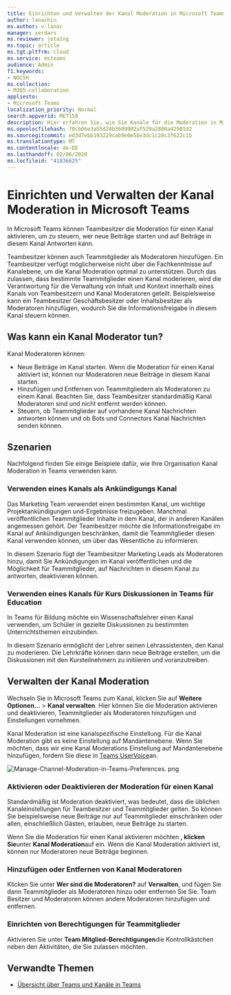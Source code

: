 ```yaml
---
title: Einrichten und Verwalten der Kanal Moderation in Microsoft Teams
author: lanachin
ms.author: v-lanac
manager: serdars
ms.reviewer: jotaing
ms.topic: article
ms.tgt.pltfrm: cloud
ms.service: msteams
audience: Admin
f1.keywords:
- NOCSH
ms.collection:
- M365-collaboration
appliesto:
- Microsoft Teams
localization_priority: Normal
search.appverid: MET150
description: Hier erfahren Sie, wie Sie Kanäle für die Moderation in Microsoft Teams einrichten, einschließlich des Hinzufügens von Teammitgliedern als Kanal Moderatoren.
ms.openlocfilehash: 70cb06e3a55d24b3609902af529a2880a42901d2
ms.sourcegitcommit: ed3d7ebb193229cab9e0e5be3dc1c28c3f622c1b
ms.translationtype: MT
ms.contentlocale: de-DE
ms.lasthandoff: 02/06/2020
ms.locfileid: "41836625"
---
```

# <a name="set-up-and-manage-channel-moderation-in-microsoft-teams"></a>Einrichten und Verwalten der Kanal Moderation in Microsoft Teams

In Microsoft Teams können Teambesitzer die Moderation für einen Kanal aktivieren, um zu steuern, wer neue Beiträge starten und auf Beiträge in diesem Kanal Antworten kann.

Teambesitzer können auch Teammitglieder als Moderatoren hinzufügen. Ein Teambesitzer verfügt möglicherweise nicht über die Fachkenntnisse auf Kanalebene, um die Kanal Moderation optimal zu unterstützen. Durch das zulassen, dass bestimmte Teammitglieder einen Kanal moderieren, wird die Verantwortung für die Verwaltung von Inhalt und Kontext innerhalb eines Kanals von Teambesitzern und Kanal Moderatoren geteilt. Beispielsweise kann ein Teambesitzer Geschäftsbesitzer oder Inhaltsbesitzer als Moderatoren hinzufügen, wodurch Sie die Informationsfreigabe in diesem Kanal steuern können.

## <a name="what-can-a-channel-moderator-do"></a>Was kann ein Kanal Moderator tun?

Kanal Moderatoren können:

- Neue Beiträge im Kanal starten. Wenn die Moderation für einen Kanal aktiviert ist, können nur Moderatoren neue Beiträge in diesem Kanal starten.
- Hinzufügen und Entfernen von Teammitgliedern als Moderatoren zu einem Kanal. Beachten Sie, dass Teambesitzer standardmäßig Kanal Moderatoren sind und nicht entfernt werden können.
- Steuern, ob Teammitglieder auf vorhandene Kanal Nachrichten antworten können und ob Bots und Connectors Kanal Nachrichten senden können.

## <a name="scenarios"></a>Szenarien

Nachfolgend finden Sie einige Beispiele dafür, wie Ihre Organisation Kanal Moderation in Teams verwenden kann.

### <a name="use-a-channel-as-an-announcement-channel"></a>Verwenden eines Kanals als Ankündigungs Kanal

Das Marketing Team verwendet einen bestimmten Kanal, um wichtige Projektankündigungen und-Ergebnisse freizugeben. Manchmal veröffentlichen Teammitglieder Inhalte in dem Kanal, der in anderen Kanälen angemessen gehört. Der Teambesitzer möchte die Informationsfreigabe im Kanal auf Ankündigungen beschränken, damit die Teammitglieder diesen Kanal verwenden können, um über das Wesentliche zu informieren.

In diesem Szenario fügt der Teambesitzer Marketing Leads als Moderatoren hinzu, damit Sie Ankündigungen im Kanal veröffentlichen und die Möglichkeit für Teammitglieder, auf Nachrichten in diesem Kanal zu antworten, deaktivieren können.

### <a name="use-a-channel-for-class-discussions-in-teams-for-education"></a>Verwenden eines Kanals für Kurs Diskussionen in Teams für Education

In Teams für Bildung möchte ein Wissenschaftslehrer einen Kanal verwenden, um Schüler in gezielte Diskussionen zu bestimmten Unterrichtsthemen einzubinden.

In diesem Szenario ermöglicht der Lehrer seinen Lehrassistenten, den Kanal zu moderieren. Die Lehrkräfte können dann neue Beiträge erstellen, um die Diskussionen mit den Kursteilnehmern zu initiieren und voranzutreiben.

## <a name="manage-channel-moderation"></a>Verwalten der Kanal Moderation

Wechseln Sie in Microsoft Teams zum Kanal, klicken Sie auf **Weitere Optionen...**  >  **Kanal verwalten**. Hier können Sie die Moderation aktivieren und deaktivieren, Teammitglieder als Moderatoren hinzufügen und Einstellungen vornehmen.

Kanal Moderation ist eine kanalspezifische Einstellung. Für die Kanal Moderation gibt es keine Einstellung auf Mandantenebene. Wenn Sie möchten, dass wir eine Kanal Moderations Einstellung auf Mandantenebene hinzufügen, fordern Sie diese in [Teams UserVoice](https://microsoftteams.uservoice.com/)an.

![Manage-Channel-Moderation-in-Teams-Preferences. png](media/manage-channel-moderation-in-teams-preferences.png)

### <a name="turn-on-or-turn-off-moderation-for-a-channel"></a>Aktivieren oder Deaktivieren der Moderation für einen Kanal

Standardmäßig ist Moderation deaktiviert, was bedeutet, dass die üblichen Kanaleinstellungen für Teambesitzer und Teammitglieder gelten. So können Sie beispielsweise neue Beiträge nur auf Teammitglieder einschränken oder allen, einschließlich Gästen, erlauben, neue Beiträge zu starten.

Wenn Sie die Moderation für einen Kanal aktivieren möchten **, klicken Sie**unter **Kanal Moderation**auf ein. Wenn die Kanal Moderation aktiviert ist, können nur Moderatoren neue Beiträge beginnen. 

### <a name="add-or-remove-channel-moderators"></a>Hinzufügen oder Entfernen von Kanal Moderatoren

Klicken Sie unter **Wer sind die Moderatoren?** auf **Verwalten**, und fügen Sie dann Teammitglieder als Moderatoren hinzu oder entfernen Sie Sie. Team Besitzer und Moderatoren können andere Moderatoren hinzufügen und entfernen.  

### <a name="set-team-member-permissions"></a>Einrichten von Berechtigungen für Teammitglieder

Aktivieren Sie unter **Team Mitglied-Berechtigungen**die Kontrollkästchen neben den Aktivitäten, die Sie zulassen möchten.

## <a name="related-topics"></a>Verwandte Themen

- [Übersicht über Teams und Kanäle in Teams](teams-channels-overview.md)
